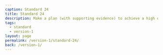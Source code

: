 ```yaml
---
caption: Standard 24
title: Standard 24
description: Make a plan (with supporting evidence) to achieve a high digital take-up and assisted digital support for users who really need it. Report performance data on the Performance Platform.
tags:
  - standard
  - version-1
layout: page
permalink: /version-1/standard-24/
back: /version-1/
---
```

